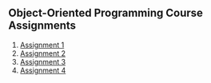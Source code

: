 ## Object-Oriented Programming Course Assignments

1. [Assignment 1](https://github.com/kggold4/object-oriented-ex3/tree/main/object-oriented-ex0)
2. [Assignment 2](https://github.com/kggold4/object-oriented-ex3/tree/main/object-oriented-ex1)
3. [Assignment 3](https://github.com/kggold4/object-oriented-ex3/tree/main/object-oriented-ex2)
4. [Assignment 4](https://github.com/kggold4/object-oriented-ex3/tree/main/object-oriented-ex3)
